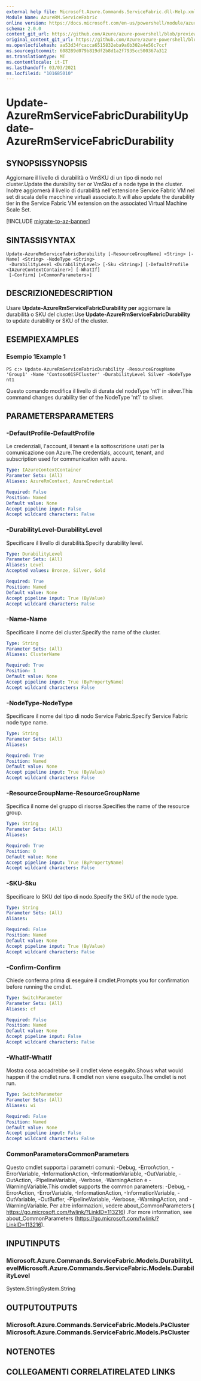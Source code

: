 ```yaml
---
external help file: Microsoft.Azure.Commands.ServiceFabric.dll-Help.xml
Module Name: AzureRM.ServiceFabric
online version: https://docs.microsoft.com/en-us/powershell/module/azurerm.servicefabric/update-azurermservicefabricdurability
schema: 2.0.0
content_git_url: https://github.com/Azure/azure-powershell/blob/preview/src/ResourceManager/ServiceFabric/Commands.ServiceFabric/help/Update-AzureRmServiceFabricDurability.md
original_content_git_url: https://github.com/Azure/azure-powershell/blob/preview/src/ResourceManager/ServiceFabric/Commands.ServiceFabric/help/Update-AzureRmServiceFabricDurability.md
ms.openlocfilehash: aa53d34fcacca6515832eba9a6b302a4e56c7ccf
ms.sourcegitcommit: 608289d079b819df2b8d1a2f7935cc500367a312
ms.translationtype: MT
ms.contentlocale: it-IT
ms.lasthandoff: 03/03/2021
ms.locfileid: "101685010"
---
```

# <span data-ttu-id="20d99-101">Update-AzureRmServiceFabricDurability</span><span class="sxs-lookup"><span data-stu-id="20d99-101">Update-AzureRmServiceFabricDurability</span></span>

## <span data-ttu-id="20d99-102">SYNOPSIS</span><span class="sxs-lookup"><span data-stu-id="20d99-102">SYNOPSIS</span></span>
<span data-ttu-id="20d99-103">Aggiornare il livello di durabilità o VmSKU di un tipo di nodo nel cluster.</span><span class="sxs-lookup"><span data-stu-id="20d99-103">Update the durability tier or VmSku of a node type in the cluster.</span></span> <span data-ttu-id="20d99-104">Inoltre aggiornerà il livello di durabilità nell'estensione Service Fabric VM nel set di scala delle macchine virtuali associato.</span><span class="sxs-lookup"><span data-stu-id="20d99-104">It will also update the durability tier in the Service Fabric VM extension on the associated Virtual Machine Scale Set.</span></span>

[!INCLUDE [migrate-to-az-banner](../../includes/migrate-to-az-banner.md)]

## <span data-ttu-id="20d99-105">SINTASSI</span><span class="sxs-lookup"><span data-stu-id="20d99-105">SYNTAX</span></span>

```
Update-AzureRmServiceFabricDurability [-ResourceGroupName] <String> [-Name] <String> -NodeType <String>
 -DurabilityLevel <DurabilityLevel> [-Sku <String>] [-DefaultProfile <IAzureContextContainer>] [-WhatIf]
 [-Confirm] [<CommonParameters>]
```

## <span data-ttu-id="20d99-106">DESCRIZIONE</span><span class="sxs-lookup"><span data-stu-id="20d99-106">DESCRIPTION</span></span>
<span data-ttu-id="20d99-107">Usare **Update-AzureRmServiceFabricDurability per** aggiornare la durabilità o SKU del cluster.</span><span class="sxs-lookup"><span data-stu-id="20d99-107">Use **Update-AzureRmServiceFabricDurability** to update durability or SKU of the cluster.</span></span>

## <span data-ttu-id="20d99-108">ESEMPI</span><span class="sxs-lookup"><span data-stu-id="20d99-108">EXAMPLES</span></span>

### <span data-ttu-id="20d99-109">Esempio 1</span><span class="sxs-lookup"><span data-stu-id="20d99-109">Example 1</span></span>
```
PS c:> Update-AzureRmServiceFabricDurability -ResourceGroupName 'Group1' -Name 'Contoso01SFCluster' -DurabilityLevel Silver -NodeType nt1
```

<span data-ttu-id="20d99-110">Questo comando modifica il livello di durata del nodeType 'nt1' in silver.</span><span class="sxs-lookup"><span data-stu-id="20d99-110">This command changes durability tier of the NodeType 'nt1' to silver.</span></span>

## <span data-ttu-id="20d99-111">PARAMETERS</span><span class="sxs-lookup"><span data-stu-id="20d99-111">PARAMETERS</span></span>

### <span data-ttu-id="20d99-112">-DefaultProfile</span><span class="sxs-lookup"><span data-stu-id="20d99-112">-DefaultProfile</span></span>
<span data-ttu-id="20d99-113">Le credenziali, l'account, il tenant e la sottoscrizione usati per la comunicazione con Azure.</span><span class="sxs-lookup"><span data-stu-id="20d99-113">The credentials, account, tenant, and subscription used for communication with azure.</span></span>

```yaml
Type: IAzureContextContainer
Parameter Sets: (All)
Aliases: AzureRmContext, AzureCredential

Required: False
Position: Named
Default value: None
Accept pipeline input: False
Accept wildcard characters: False
```

### <span data-ttu-id="20d99-114">-DurabilityLevel</span><span class="sxs-lookup"><span data-stu-id="20d99-114">-DurabilityLevel</span></span>
<span data-ttu-id="20d99-115">Specificare il livello di durabilità.</span><span class="sxs-lookup"><span data-stu-id="20d99-115">Specify durability level.</span></span>

```yaml
Type: DurabilityLevel
Parameter Sets: (All)
Aliases: Level
Accepted values: Bronze, Silver, Gold

Required: True
Position: Named
Default value: None
Accept pipeline input: True (ByValue)
Accept wildcard characters: False
```

### <span data-ttu-id="20d99-116">-Name</span><span class="sxs-lookup"><span data-stu-id="20d99-116">-Name</span></span>
<span data-ttu-id="20d99-117">Specificare il nome del cluster.</span><span class="sxs-lookup"><span data-stu-id="20d99-117">Specify the name of the cluster.</span></span>

```yaml
Type: String
Parameter Sets: (All)
Aliases: ClusterName

Required: True
Position: 1
Default value: None
Accept pipeline input: True (ByPropertyName)
Accept wildcard characters: False
```

### <span data-ttu-id="20d99-118">-NodeType</span><span class="sxs-lookup"><span data-stu-id="20d99-118">-NodeType</span></span>
<span data-ttu-id="20d99-119">Specificare il nome del tipo di nodo Service Fabric.</span><span class="sxs-lookup"><span data-stu-id="20d99-119">Specify Service Fabric node type name.</span></span>

```yaml
Type: String
Parameter Sets: (All)
Aliases: 

Required: True
Position: Named
Default value: None
Accept pipeline input: True (ByValue)
Accept wildcard characters: False
```

### <span data-ttu-id="20d99-120">-ResourceGroupName</span><span class="sxs-lookup"><span data-stu-id="20d99-120">-ResourceGroupName</span></span>
<span data-ttu-id="20d99-121">Specifica il nome del gruppo di risorse.</span><span class="sxs-lookup"><span data-stu-id="20d99-121">Specifies the name of the resource group.</span></span>

```yaml
Type: String
Parameter Sets: (All)
Aliases: 

Required: True
Position: 0
Default value: None
Accept pipeline input: True (ByPropertyName)
Accept wildcard characters: False
```

### <span data-ttu-id="20d99-122">-SKU</span><span class="sxs-lookup"><span data-stu-id="20d99-122">-Sku</span></span>
<span data-ttu-id="20d99-123">Specificare lo SKU del tipo di nodo.</span><span class="sxs-lookup"><span data-stu-id="20d99-123">Specify the SKU of the node type.</span></span>

```yaml
Type: String
Parameter Sets: (All)
Aliases: 

Required: False
Position: Named
Default value: None
Accept pipeline input: True (ByValue)
Accept wildcard characters: False
```

### <span data-ttu-id="20d99-124">-Confirm</span><span class="sxs-lookup"><span data-stu-id="20d99-124">-Confirm</span></span>
<span data-ttu-id="20d99-125">Chiede conferma prima di eseguire il cmdlet.</span><span class="sxs-lookup"><span data-stu-id="20d99-125">Prompts you for confirmation before running the cmdlet.</span></span>

```yaml
Type: SwitchParameter
Parameter Sets: (All)
Aliases: cf

Required: False
Position: Named
Default value: None
Accept pipeline input: False
Accept wildcard characters: False
```

### <span data-ttu-id="20d99-126">-WhatIf</span><span class="sxs-lookup"><span data-stu-id="20d99-126">-WhatIf</span></span>
<span data-ttu-id="20d99-127">Mostra cosa accadrebbe se il cmdlet viene eseguito.</span><span class="sxs-lookup"><span data-stu-id="20d99-127">Shows what would happen if the cmdlet runs.</span></span> <span data-ttu-id="20d99-128">Il cmdlet non viene eseguito.</span><span class="sxs-lookup"><span data-stu-id="20d99-128">The cmdlet is not run.</span></span>

```yaml
Type: SwitchParameter
Parameter Sets: (All)
Aliases: wi

Required: False
Position: Named
Default value: None
Accept pipeline input: False
Accept wildcard characters: False
```

### <span data-ttu-id="20d99-129">CommonParameters</span><span class="sxs-lookup"><span data-stu-id="20d99-129">CommonParameters</span></span>
<span data-ttu-id="20d99-130">Questo cmdlet supporta i parametri comuni: -Debug, -ErrorAction, -ErrorVariable, -InformationAction, -InformationVariable, -OutVariable, -OutAction, -PipelineVariable, -Verbose, -WarningAction e -WarningVariable.</span><span class="sxs-lookup"><span data-stu-id="20d99-130">This cmdlet supports the common parameters: -Debug, -ErrorAction, -ErrorVariable, -InformationAction, -InformationVariable, -OutVariable, -OutBuffer, -PipelineVariable, -Verbose, -WarningAction, and -WarningVariable.</span></span> <span data-ttu-id="20d99-131">Per altre informazioni, vedere about_CommonParameters ( https://go.microsoft.com/fwlink/?LinkID=113216) .</span><span class="sxs-lookup"><span data-stu-id="20d99-131">For more information, see about_CommonParameters (https://go.microsoft.com/fwlink/?LinkID=113216).</span></span>

## <span data-ttu-id="20d99-132">INPUT</span><span class="sxs-lookup"><span data-stu-id="20d99-132">INPUTS</span></span>

### <span data-ttu-id="20d99-133">Microsoft.Azure.Commands.ServiceFabric.Models.DurabilityLevel</span><span class="sxs-lookup"><span data-stu-id="20d99-133">Microsoft.Azure.Commands.ServiceFabric.Models.DurabilityLevel</span></span>
<span data-ttu-id="20d99-134">System.String</span><span class="sxs-lookup"><span data-stu-id="20d99-134">System.String</span></span>

## <span data-ttu-id="20d99-135">OUTPUT</span><span class="sxs-lookup"><span data-stu-id="20d99-135">OUTPUTS</span></span>

### <span data-ttu-id="20d99-136">Microsoft.Azure.Commands.ServiceFabric.Models.PsCluster</span><span class="sxs-lookup"><span data-stu-id="20d99-136">Microsoft.Azure.Commands.ServiceFabric.Models.PsCluster</span></span>

## <span data-ttu-id="20d99-137">NOTE</span><span class="sxs-lookup"><span data-stu-id="20d99-137">NOTES</span></span>

## <span data-ttu-id="20d99-138">COLLEGAMENTI CORRELATI</span><span class="sxs-lookup"><span data-stu-id="20d99-138">RELATED LINKS</span></span>

